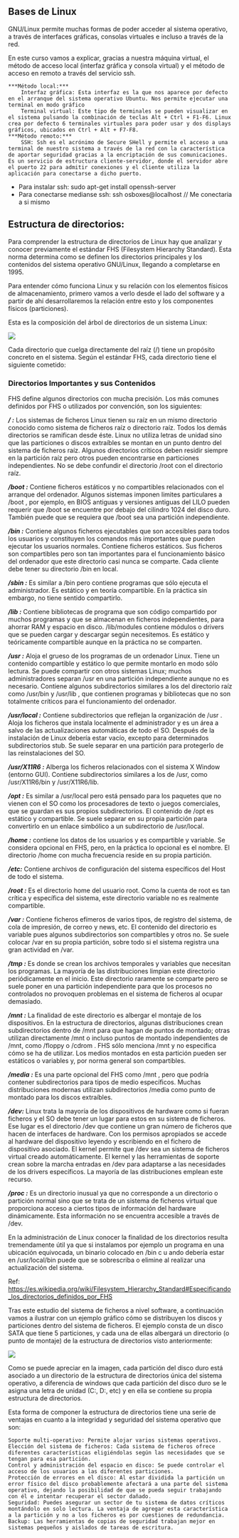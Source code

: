 ## Bases de Linux  
GNU/Linux permite muchas formas de poder acceder al sistema operativo, a través de interfaces gráficas, consolas virtuales e incluso a través de la red.  

En este curso vamos a explicar, gracias a nuestra máquina virtual, el método de acceso local (interfaz gráfica y consola virtual) y el método de acceso en remoto a través del servicio ssh.  

    ***Método local:***  
        Interfaz gráfica: Esta interfaz es la que nos aparece por defecto en el arranque del sistema operativo Ubuntu. Nos permite ejecutar una terminal en modo gráfico
        Terminal virtual: Este tipo de terminales se pueden visualizar en el sistema pulsando la combinación de teclas Alt + Ctrl + F1-F6. Linux crea por defecto 6 terminales virtuales para poder usar y dos displays gráficos, ubicados en Ctrl + Alt + F7-F8.  
    ***Método remoto:***  
        SSH: Ssh es el acrónimo de Secure SHell y permite el acceso a una terminal de nuestro sistema a través de la red con la característica de aportar seguridad gracias a la encriptación de sus comunicaciones. Es un servicio de estructura cliente-servidor, donde el servidor abre el puerto 22 para admitir conexiones y el cliente utiliza la aplicación para conectarse a dicho puerto.  

* Para instalar ssh: sudo apt-get install openssh-server  
* Para conectarse medianse ssh: ssh osboxes@localhost // Me conectaria a si mismo  

## Estructura de directorios: 

Para comprender la estructura de directorios de Linux hay que analizar y conocer previamente el estándar FHS (Filesystem Hierarchy Standard). Esta norma determina como se definen los directorios principales y los contenidos del sistema operativo GNU/Linux, llegando a completarse en 1995.  

Para entender cómo funciona Linux y su relación con los elementos físicos de almacenamiento, primero vamos a verlo desde el lado del software y a partir de ahí desarrollaremos la relación entre esto y los componentes físicos (particiones).  

Esta es la composición del árbol de directorios de un sistema Linux:  

![](https://openwebinars.net/media/django-summernote/2015-09-14/b4f21c23-8e43-4800-9c0f-5f8f11555003.png)

Cada directorio que cuelga directamente del raíz (/) tiene un propósito concreto en el sistema. Según el estándar FHS, cada directorio tiene el siguiente cometido:  
### Directorios Importantes y sus Contenidos  

FHS define algunos directorios con mucha precisión. Los más comunes definidos por FHS o utilizados por convención, son los siguientes:  

***/ :*** Los sistemas de ficheros Linux tienen su raíz en un mismo directorio conocido como sistema de ficheros raíz o directorio raíz. Todos los demás directorios se ramifican desde éste. Linux no utiliza letras de unidad sino que las particiones o discos extraíbles se montan en un punto dentro del sistema de ficheros raíz. Algunos directorios críticos deben residir siempre en la partición raíz pero otros pueden encontrarse en particiones independientes. No se debe confundir el directorio /root con el directorio raíz.  

***/boot :*** Contiene ficheros estáticos y no compartibles relacionados con el arranque del ordenador. Algunos sistemas imponen limites particulares a /boot , por ejemplo, en BIOS antiguas y versiones antiguas del LILO pueden requerir que /boot se encuentre por debajo del cilindro 1024 del disco duro. También puede que se requiera que /boot sea una partición independiente.
  
***/bin :*** Contiene algunos ficheros ejecutables que son accesibles para todos los usuarios y constituyen los comandos más importantes que pueden ejecutar los usuarios normales. Contiene ficheros estáticos. Sus ficheros son compartibles pero son tan importantes para el funcionamiento básico del ordenador que este directorio casi nunca se comparte. Cada cliente debe tener su directorio /bin en local.  

***/sbin :*** Es similar a /bin pero contiene programas que sólo ejecuta el administrador. Es estático y en teoría compartible. En la práctica sin embargo, no tiene sentido compartirlo.  

***/lib :*** Contiene bibliotecas de programa que son código compartido por muchos programas y que se almacenan en ficheros independientes, para ahorrar RAM y espacio en disco. /lib/modules contiene módulos o drivers que se pueden cargar y descargar según necesitemos. Es estático y teóricamente compartible aunque en la práctica no se comparten.  

***/usr :*** Aloja el grueso de los programas de un ordenador Linux. Tiene un contenido compartible y estático lo que permite montarlo en modo sólo lectura. Se puede compartir con otros sistemas Linux; muchos administradores separan /usr en una partición independiente aunque no es necesario. Contiene algunos subdirectorios similares a los del directorio raíz como /usr/bin y /usr/lib , que contienen programas y bibliotecas que no son totalmente críticos para el funcionamiento del ordenador.  

***/usr/local :*** Contiene subdirectorios que reflejan la organización de /usr . Aloja los ficheros que instala localmente el administrador y es un área a salvo de las actualizaciones automáticas de todo el SO. Después de la instalación de Linux debería estar vacío, excepto para determinados subdirectorios stub. Se suele separar en una partición para protegerlo de las reinstalaciones del SO.  

***/usr/X11R6 :*** Alberga los ficheros relacionados con el sistema X Window (entorno GUI). Contiene subdirectorios similares a los de /usr, como /usr/X11R6/bin y /usr/X11R6/lib.  

***/opt :*** Es similar a /usr/local pero está pensado para los paquetes que no vienen con el SO como los procesadores de texto o juegos comerciales, que se guardan es sus propios subdirectorios. El contenido de /opt es estático y compartible. Se suele separar en su propia partición para convertirlo en un enlace simbólico a un subdirectorio de /usr/local.  

***/home :*** contiene los datos de los usuarios y es compartible y variable. Se considera opcional en FHS, pero, en la práctica lo opcional es el nombre. El directorio /home con mucha frecuencia reside en su propia partición.  

***/etc:*** Contiene archivos de configuración del sistema específicos del Host de todo el sistema.  

***/root :*** Es el directorio home del usuario root. Como la cuenta de root es tan crítica y específica del sistema, este directorio variable no es realmente compartible.  

***/var :*** Contiene ficheros efímeros de varios tipos, de registro del sistema, de cola de impresión, de correo y news, etc. El contenido del directorio es variable pues algunos subdirectorios son compartibles y otros no. Se suele colocar /var en su propia partición, sobre todo si el sistema registra una gran actividad en /var.  

***/tmp :*** Es donde se crean los archivos temporales y variables que necesitan los programas. La mayoría de las distribuciones limpian este directorio periódicamente en el inicio. Este directorio raramente se comparte pero se suele poner en una partición independiente para que los procesos no controlados no provoquen problemas en el sistema de ficheros al ocupar demasiado.  

***/mnt :*** La finalidad de este directorio es albergar el montaje de los dispositivos. En la estructura de directorios, algunas distribuciones crean subdirectorios dentro de /mnt para que hagan de puntos de montado; otras utilizan directamente /mnt o incluso puntos de montado independientes de /mnt, como /floppy o /cdrom . FHS sólo menciona /mnt y no especifica cómo se ha de utilizar. Los medios montados en esta partición pueden ser estáticos o variables y, por norma general son compartibles.  

***/media :*** Es una parte opcional del FHS como /mnt , pero que podría contener subdirectorios para tipos de medio específicos. Muchas distribuciones modernas utilizan subdirectorios /media como punto de montado para los discos extraíbles.          

***/dev:*** Linux trata la mayoría de los dispositivos de hardware como si fueran ficheros y el SO debe tener un lugar para estos en su sistema de ficheros. Ese lugar es el directorio /dev que contiene un gran número de ficheros que hacen de interfaces de hardware. Con los permisos apropiados se accede al hardware del dispositivo leyendo y escribiendo en el fichero de dispositivo asociado. El kernel permite que /dev sea un sistema de ficheros virtual creado automáticamente. El kernel y las herramientas de soporte crean sobre la marcha entradas en /dev para adaptarse a las necesidades de los drivers específicos. La mayoría de las distribuciones emplean este recurso.  

***/proc :*** Es un directorio inusual ya que no corresponde a un directorio o partición normal sino que se trata de un sistema de ficheros virtual que proporciona acceso a ciertos tipos de información del hardware dinámicamente. Esta información no se encuentra accesible a través de /dev.  

En la administración de Linux conocer la finalidad de los directorios resulta tremendamente útil ya que si instalamos por ejemplo un programa en una ubicación equivocada, un binario colocado en /bin c u ando debería estar en /usr/local/bin puede que se sobrescriba o elimine al realizar una actualización del sistema.  

Ref: https://es.wikipedia.org/wiki/Filesystem_Hierarchy_Standard#Especificando_los_directorios_definidos_por_FHS  

Tras este estudio del sistema de ficheros a nivel software, a continuación vamos a ilustrar con un ejemplo gráfico cómo se distribuyen los discos y particiones dentro del sistema de ficheros. El ejemplo consta de un disco SATA que tiene 5 particiones, y cada una de ellas albergará un directorio (o punto de montaje) de la estructura de directorios visto anteriormente:  

![](https://openwebinars.net/media/django-summernote/2015-09-14/1aea0fc2-aa94-4377-af24-690b8ee7e383.png)

Como se puede apreciar en la imagen, cada partición del disco duro está asociado a un directorio de la estructura de directorios única del sistema operativo, a diferencia de windows que cada partición del disco duro se le asigna una letra de unidad (C:, D:, etc) y en ella se contiene su propia estructura de directorios.  

Esta forma de componer la estructura de directorios tiene una serie de ventajas en cuanto a la integridad y seguridad del sistema operativo que son:
  
    Soporte multi-operativo: Permite alojar varios sistemas operativos.  
    Elección del sistema de ficheros: Cada sistema de ficheros ofrece diferentes características eligiéndolas según las necesidades que se tengan para esa partición.  
    Control y administración del espacio en disco: Se puede controlar el acceso de los usuarios a las diferentes particiones.  
    Protección de errores en el disco: Al estar dividida la partición un error físico del disco probablemente afectará a una parte del sistema operativo, dejando la posibilidad de que se pueda seguir trabajando con él e intentar recuperar el sector dañado.  
    Seguridad: Puedes asegurar un sector de tu sistema de datos críticos montándolo en solo lectura. La ventaja de agregar esta característica a la partición y no a los ficheros es por cuestiones de redundancia.  
    Backup: Las herramientas de copias de seguridad trabajan mejor en sistemas pequeños y aislados de tareas de escritura.  


